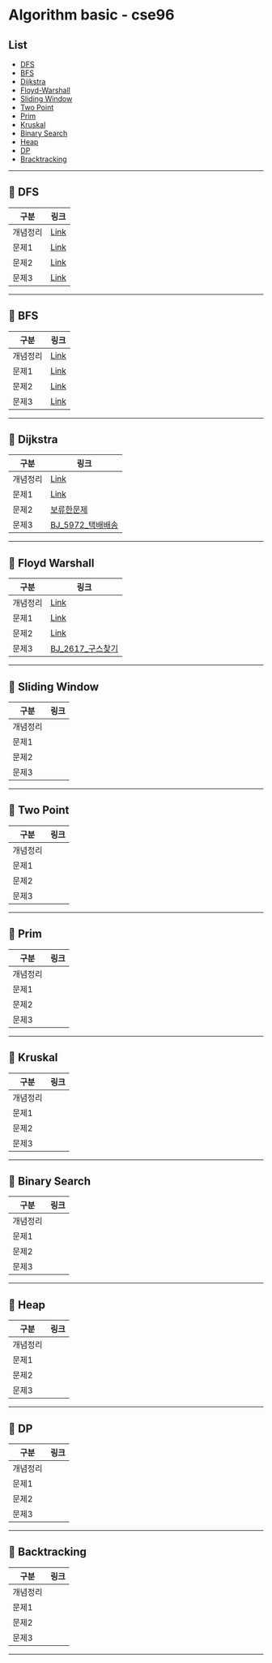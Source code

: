 # Algorithm basic - cse96

## List

- [DFS](#pushpin-dfs)
- [BFS](#pushpin-bfs)
- [Dijkstra](#pushpin-dijkstra)
- [Floyd-Warshall](#pushpin-floyd-warshall)
- [Sliding Window](#pushpin-sliding-window)
- [Two Point](#pushpin-tow-point)
- [Prim](#pushpin-prim)
- [Kruskal](#pushpin-kruskal)
- [Binary Search](#pushpin-binary-search)
- [Heap](#pushpin-heap)
- [DP](#pushpin-dp)
- [Bracktracking](#pushpin-backtracking)

---

## :pushpin: DFS

| 구분     | 링크 |
| -------- | ---- |
| 개념정리 | [Link](DFS/DFS정리.md) |
| 문제1    | [Link](DFS/BJ_16173_jump_small.java) |
| 문제2    | [Link](DFS/BJ_2606_바이러스.java)     |
| 문제3    | [Link](DFS/BJ_1012_유기농배추.java)     |

---

## :pushpin: BFS

| 구분     | 링크 |
| -------- | ---- |
| 개념정리 | [Link](BFS/BFS정리.md) |
| 문제1    | [Link](BFS/BJ_1697_숨바꼭질.java) |
| 문제2    | [Link](BFS/BJ_2206_벽부수고이동하기.java)    |
| 문제3    | [Link](BFS/BJ_2178_Maze.java)    |

---

## :pushpin: Dijkstra

| 구분     | 링크 |
| -------- | ---- |
| 개념정리 |  [Link](Dijkstra/Dijkstra정리.md)    |
| 문제1    |  [Link](Dijkstra/BJ_1504_특정한최단경로.java)    |
| 문제2    |  [보류한문제](Dijkstra/BJ_9370_미확인도착지.java)    |
| 문제3    |  [BJ_5972_택배배송](Dijkstra/BJ_5972_택배배송.java)    |

---

## :pushpin: Floyd Warshall

| 구분     | 링크 |
| -------- | ---- |
| 개념정리 | [Link](Floyd_Warshall/Floyd_Warshall정리.md)     |
| 문제1    | [Link](Floyd_Warshall/BJ_11404_플로이드.java)     |
| 문제2    | [Link](Floyd_Warshall/BJ_2458_키순서.java)     |
| 문제3    | [BJ_2617_구스찾기](Floyd_Warshall/BJ_2617_구슬찾기.java)     |

---

## :pushpin: Sliding Window

| 구분     | 링크 |
| -------- | ---- |
| 개념정리 |      |
| 문제1    |      |
| 문제2    |      |
| 문제3    |      |

---

## :pushpin: Two Point

| 구분     | 링크 |
| -------- | ---- |
| 개념정리 |      |
| 문제1    |      |
| 문제2    |      |
| 문제3    |      |

---

## :pushpin: Prim

| 구분     | 링크 |
| -------- | ---- |
| 개념정리 |      |
| 문제1    |      |
| 문제2    |      |
| 문제3    |      |

---

## :pushpin: Kruskal

| 구분     | 링크 |
| -------- | ---- |
| 개념정리 |      |
| 문제1    |      |
| 문제2    |      |
| 문제3    |      |

---

## :pushpin: Binary Search

| 구분     | 링크 |
| -------- | ---- |
| 개념정리 |      |
| 문제1    |      |
| 문제2    |      |
| 문제3    |      |

---

## :pushpin: Heap

| 구분     | 링크 |
| -------- | ---- |
| 개념정리 |      |
| 문제1    |      |
| 문제2    |      |
| 문제3    |      |

---

## :pushpin: DP

| 구분     | 링크 |
| -------- | ---- |
| 개념정리 |      |
| 문제1    |      |
| 문제2    |      |
| 문제3    |      |

---

## :pushpin: Backtracking

| 구분     | 링크 |
| -------- | ---- |
| 개념정리 |      |
| 문제1    |      |
| 문제2    |      |
| 문제3    |      |

---
